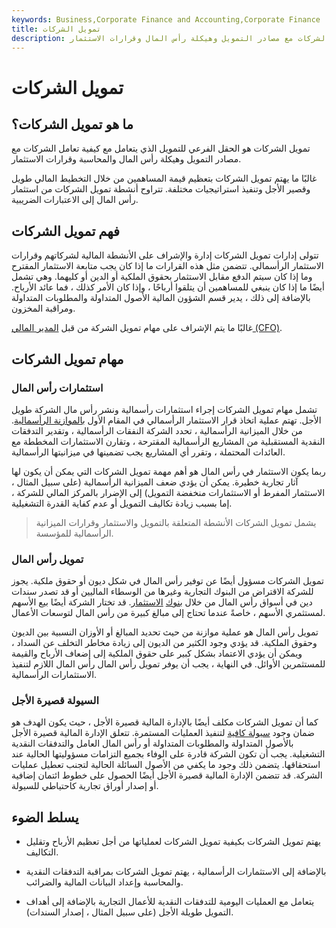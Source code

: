 ```yaml
---
keywords: Business,Corporate Finance and Accounting,Corporate Finance
title: تمويل الشركات
description: تمويل الشركات هو قسم التمويل الذي يتعامل مع كيفية تعامل الشركات مع مصادر التمويل وهيكلة رأس المال وقرارات الاستثمار.
---
```


# تمويل الشركات
## ما هو تمويل الشركات؟

تمويل الشركات هو الحقل الفرعي للتمويل الذي يتعامل مع كيفية تعامل الشركات مع مصادر التمويل وهيكلة رأس المال والمحاسبة وقرارات الاستثمار.

غالبًا ما يهتم تمويل الشركات بتعظيم قيمة المساهمين من خلال التخطيط المالي طويل وقصير الأجل وتنفيذ استراتيجيات مختلفة. تتراوح أنشطة تمويل الشركات من استثمار رأس المال إلى الاعتبارات الضريبية.

## فهم تمويل الشركات

تتولى إدارات تمويل الشركات إدارة والإشراف على الأنشطة المالية لشركاتهم وقرارات الاستثمار الرأسمالي. تتضمن مثل هذه القرارات ما إذا كان يجب متابعة الاستثمار المقترح وما إذا كان سيتم الدفع مقابل الاستثمار بحقوق الملكية أو الدين أو كليهما. وهي تشمل أيضًا ما إذا كان ينبغي للمساهمين أن يتلقوا أرباحًا ، وإذا كان الأمر كذلك ، فما عائد الأرباح. بالإضافة إلى ذلك ، يدير قسم الشؤون المالية الأصول المتداولة والمطلوبات المتداولة ومراقبة المخزون.

غالبًا ما يتم الإشراف على مهام تمويل الشركة من قبل [المدير المالي (CFO)](/cfo).

## مهام تمويل الشركات

### استثمارات رأس المال

تشمل مهام تمويل الشركات إجراء استثمارات رأسمالية ونشر رأس مال الشركة طويل الأجل. تهتم عملية اتخاذ قرار الاستثمار الرأسمالي في المقام الأول [بالموازنة الرأسمالية](/capitalbudgeting). من خلال الميزانية الرأسمالية ، تحدد الشركة النفقات الرأسمالية ، وتقدير التدفقات النقدية المستقبلية من المشاريع الرأسمالية المقترحة ، وتقارن الاستثمارات المخططة مع العائدات المحتملة ، وتقرر أي المشاريع يجب تضمينها في ميزانيتها الرأسمالية.

ربما يكون الاستثمار في رأس المال هو أهم مهمة تمويل الشركات التي يمكن أن يكون لها آثار تجارية خطيرة. يمكن أن يؤدي ضعف الميزانية الرأسمالية (على سبيل المثال ، الاستثمار المفرط أو الاستثمارات منخفضة التمويل) إلى الإضرار بالمركز المالي للشركة ، إما بسبب زيادة تكاليف التمويل أو عدم كفاية القدرة التشغيلية.

> يشمل تمويل الشركات الأنشطة المتعلقة بالتمويل والاستثمار وقرارات الميزانية الرأسمالية للمؤسسة.

>

### تمويل رأس المال

تمويل الشركات مسؤول أيضًا عن توفير رأس المال في شكل ديون أو حقوق ملكية. يجوز للشركة الاقتراض من البنوك التجارية وغيرها من الوسطاء الماليين أو قد تصدر سندات دين في أسواق رأس المال من خلال [بنوك](/investmentbank) [الاستثمار](/investmentbank). قد تختار الشركة أيضًا بيع الأسهم لمستثمري الأسهم ، خاصةً عندما تحتاج إلى مبالغ كبيرة من رأس المال لتوسعات الأعمال.

تمويل رأس المال هو عملية موازنة من حيث تحديد المبالغ أو الأوزان النسبية بين الديون وحقوق الملكية. قد يؤدي وجود الكثير من الديون إلى زيادة مخاطر التخلف عن السداد ، ويمكن أن يؤدي الاعتماد بشكل كبير على حقوق الملكية إلى إضعاف الأرباح والقيمة للمستثمرين الأوائل. في النهاية ، يجب أن يوفر تمويل رأس المال رأس المال اللازم لتنفيذ الاستثمارات الرأسمالية.

### السيولة قصيرة الأجل

كما أن تمويل الشركات مكلف أيضًا بالإدارة المالية قصيرة الأجل ، حيث يكون الهدف هو ضمان وجود [سيولة كافية](/liquidity) لتنفيذ العمليات المستمرة. تتعلق الإدارة المالية قصيرة الأجل بالأصول المتداولة والمطلوبات المتداولة أو رأس المال العامل والتدفقات النقدية التشغيلية. يجب أن تكون الشركة قادرة على الوفاء بجميع التزامات مسؤوليتها الحالية عند استحقاقها. يتضمن ذلك وجود ما يكفي من الأصول السائلة الحالية لتجنب تعطيل عمليات الشركة. قد تتضمن الإدارة المالية قصيرة الأجل أيضًا الحصول على خطوط ائتمان إضافية أو إصدار أوراق تجارية كاحتياطي للسيولة.

## يسلط الضوء

- يهتم تمويل الشركات بكيفية تمويل الشركات لعملياتها من أجل تعظيم الأرباح وتقليل التكاليف.

- بالإضافة إلى الاستثمارات الرأسمالية ، يهتم تمويل الشركات بمراقبة التدفقات النقدية والمحاسبة وإعداد البيانات المالية والضرائب.

- يتعامل مع العمليات اليومية للتدفقات النقدية للأعمال التجارية بالإضافة إلى أهداف التمويل طويلة الأجل (على سبيل المثال ، إصدار السندات).

